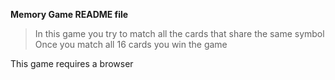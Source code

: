 **Memory Game README file**

> In this game you try to match all the cards that share the same symbol
> Once you match all 16 cards you win the game 

This game requires a browser
